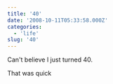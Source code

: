 ```yaml
---
title: '40'
date: '2008-10-11T05:33:58.000Z'
categories:
  - 'life'
slug: '40'
---
```


Can't believe I just turned 40.

That was quick
